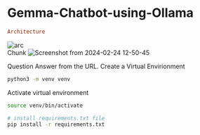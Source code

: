 # Gemma-Chatbot-using-Ollama
```ini
Architecture
```
![arc](https://github.com/Bikas0/Gemma-Chatbot-using-Ollama/assets/66817101/cc2e6e2b-766b-42f0-a4e6-87882525704c)
<br>
Chunk 
![Screenshot from 2024-02-24 12-50-45](https://github.com/Bikas0/Gemma-Chatbot-using-Ollama/assets/66817101/eebdcfa7-1913-4ece-86ea-5a6fee6dbcb2)

Question Answer from the URL.
Create a Virtual Envirionment
```bash
python3 -m venv venv
```
Activate virtual environment
```bash
source venv/bin/activate
```

```bash
# install requirements.txt file
pip install -r requirements.txt
```
